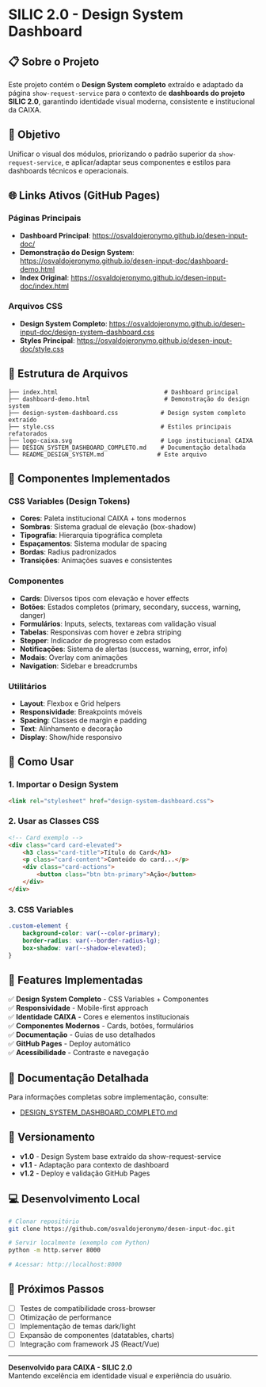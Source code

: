 # SILIC 2.0 - Design System Dashboard

## 📋 Sobre o Projeto

Este projeto contém o **Design System completo** extraído e adaptado da página `show-request-service` para o contexto de **dashboards do projeto SILIC 2.0**, garantindo identidade visual moderna, consistente e institucional da CAIXA.

## 🎯 Objetivo

Unificar o visual dos módulos, priorizando o padrão superior da `show-request-service`, e aplicar/adaptar seus componentes e estilos para dashboards técnicos e operacionais.

## 🌐 Links Ativos (GitHub Pages)

### Páginas Principais
- **Dashboard Principal**: https://osvaldojeronymo.github.io/desen-input-doc/
- **Demonstração do Design System**: https://osvaldojeronymo.github.io/desen-input-doc/dashboard-demo.html
- **Index Original**: https://osvaldojeronymo.github.io/desen-input-doc/index.html

### Arquivos CSS
- **Design System Completo**: https://osvaldojeronymo.github.io/desen-input-doc/design-system-dashboard.css
- **Styles Principal**: https://osvaldojeronymo.github.io/desen-input-doc/style.css

## 📁 Estrutura de Arquivos

```
├── index.html                              # Dashboard principal
├── dashboard-demo.html                     # Demonstração do design system
├── design-system-dashboard.css            # Design system completo extraído
├── style.css                              # Estilos principais refatorados
├── logo-caixa.svg                         # Logo institucional CAIXA
├── DESIGN_SYSTEM_DASHBOARD_COMPLETO.md    # Documentação detalhada
└── README_DESIGN_SYSTEM.md               # Este arquivo
```

## 🎨 Componentes Implementados

### CSS Variables (Design Tokens)
- **Cores**: Paleta institucional CAIXA + tons modernos
- **Sombras**: Sistema gradual de elevação (box-shadow)
- **Tipografia**: Hierarquia tipográfica completa
- **Espaçamentos**: Sistema modular de spacing
- **Bordas**: Radius padronizados
- **Transições**: Animações suaves e consistentes

### Componentes
- **Cards**: Diversos tipos com elevação e hover effects
- **Botões**: Estados completos (primary, secondary, success, warning, danger)
- **Formulários**: Inputs, selects, textareas com validação visual
- **Tabelas**: Responsivas com hover e zebra striping
- **Stepper**: Indicador de progresso com estados
- **Notificações**: Sistema de alertas (success, warning, error, info)
- **Modais**: Overlay com animações
- **Navigation**: Sidebar e breadcrumbs

### Utilitários
- **Layout**: Flexbox e Grid helpers
- **Responsividade**: Breakpoints móveis
- **Spacing**: Classes de margin e padding
- **Text**: Alinhamento e decoração
- **Display**: Show/hide responsivo

## 🔧 Como Usar

### 1. Importar o Design System
```html
<link rel="stylesheet" href="design-system-dashboard.css">
```

### 2. Usar as Classes CSS
```html
<!-- Card exemplo -->
<div class="card card-elevated">
    <h3 class="card-title">Título do Card</h3>
    <p class="card-content">Conteúdo do card...</p>
    <div class="card-actions">
        <button class="btn btn-primary">Ação</button>
    </div>
</div>
```

### 3. CSS Variables
```css
.custom-element {
    background-color: var(--color-primary);
    border-radius: var(--border-radius-lg);
    box-shadow: var(--shadow-elevated);
}
```

## 🚀 Features Implementadas

✅ **Design System Completo** - CSS Variables + Componentes  
✅ **Responsividade** - Mobile-first approach  
✅ **Identidade CAIXA** - Cores e elementos institucionais  
✅ **Componentes Modernos** - Cards, botões, formulários  
✅ **Documentação** - Guias de uso detalhados  
✅ **GitHub Pages** - Deploy automático  
✅ **Acessibilidade** - Contraste e navegação  

## 📖 Documentação Detalhada

Para informações completas sobre implementação, consulte:
- [DESIGN_SYSTEM_DASHBOARD_COMPLETO.md](DESIGN_SYSTEM_DASHBOARD_COMPLETO.md)

## 🔄 Versionamento

- **v1.0** - Design System base extraído da show-request-service
- **v1.1** - Adaptação para contexto de dashboard
- **v1.2** - Deploy e validação GitHub Pages

## 💻 Desenvolvimento Local

```bash
# Clonar repositório
git clone https://github.com/osvaldojeronymo/desen-input-doc.git

# Servir localmente (exemplo com Python)
python -m http.server 8000

# Acessar: http://localhost:8000
```

## 📝 Próximos Passos

- [ ] Testes de compatibilidade cross-browser
- [ ] Otimização de performance
- [ ] Implementação de temas dark/light
- [ ] Expansão de componentes (datatables, charts)
- [ ] Integração com framework JS (React/Vue)

---

**Desenvolvido para CAIXA - SILIC 2.0**  
Mantendo excelência em identidade visual e experiência do usuário.
